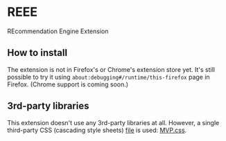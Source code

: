 REEE
===

REcommendation Engine Extension

How to install
---

The extension is not in Firefox's or Chrome's extension store yet.
It's still possible to try it using `about:debugging#/runtime/this-firefox` page in Firefox.
(Chrome support is coming soon.)

3rd-party libraries
---

This extension doesn't use any 3rd-party libraries at all. However, a single third-party CSS (cascading style sheets) [file](https://www.google.com/url?q=https://github.com/andybrewer/mvp/blob/v1.7.3/mvp.css&sa=D&source=hangouts&ust=1627250707060000&usg=AFQjCNGh2OJ82r5cB8XGt_Br3br89C0HWw) is used: [MVP.css](https://andybrewer.github.io/mvp/).
